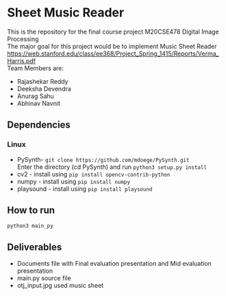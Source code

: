 # Sheet Music Reader 
This is the repository for the final course project M20CSE478 Digital Image Processing\
The major goal for this project would be to implement Music Sheet Reader https://web.stanford.edu/class/ee368/Project_Spring_1415/Reports/Verma_Harris.pdf  \
Team Members are:
- Rajashekar Reddy
- Deeksha Devendra
- Anurag Sahu
- Abhinav Navnit

## Dependencies 
### Linux

- PySynth- `git clone https://github.com/mdoege/PySynth.git`\
Enter the directory (cd PySynth) and run
`python3 setup.py install`
- cv2 - install using `pip install opencv-contrib-python` 
- numpy - install using `pip install numpy` 
- playsound - install using `pip install playsound`

## How to run

`python3 main_py`
## Deliverables
- Documents file with Final evaluation presentation and Mid evaluation presentation
- main.py source file
- otj_input.jpg used music sheet
